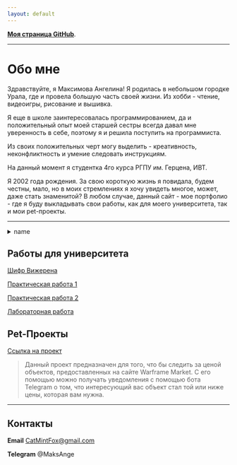```yaml
---
layout: default
---
```


**[Моя страница GitHub](https://github.com/MintAnge)**.

* * *

# Обо мне

Здравствуйте, я Максимова Ангелина! 
Я родилась в небольшом городке Урала, где и провела большую часть своей жизни. Из хобби - чтение, видеоигры, рисование и вышивка.

Я еще в школе заинтересовалась программированием, да и положительный опыт моей старшей сестры всегда давал мне уверенность в себе, поэтому я и решила поступить на программиста.

Из своих положительных черт могу выделить - креативность, неконфликтность и умение следовать инструкциям. 

На данный момент я студентка 4го курса РГПУ им. Герцена, ИВТ.

Я 2002 года рождения. За свою короткую жизнь я повидала, будем честны, мало, но в моих стремлениях я хочу увидеть многое, может, даже стать знаменитой?
В любом случае, данный сайт - мое портфолио - где я буду выкладывать свои работы, как для моего университета, так и мои pet-проекты.

* * *
<details><summary> name </summary>
  1. here
  2. here
</details>

## Работы для университета

[Шифр Вижерена](https://github.com/MintAnge/-------)

[Практическая работа 1](https://github.com/MintAnge/-1-)
 
[Практическая работа 2](https://github.com/MintAnge/Practice-2)

[Лабораторная работа](https://github.com/MintAnge/Web_lab_String)



## Pet-Проекты

[Ссылка на проект](https://github.com/MintAnge/warframe-market-helper) 
>
> Данный проект предназначен для того, что бы следить за ценой объектов, предоставленных на сайте Warframe Market.
> С его помощью можно получать уведомления с помощью бота Telegram о том, что интересующий вас объект стал той или ниже цены, которая вам нужна.
>

* * *

## Контакты

**Email** CatMintFox@gmail.com

**Telegram** @MaksAnge
